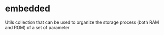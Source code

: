 # embedded
Utils collection that can be used to organize the storage process (both RAM and ROM) of a set of parameter
